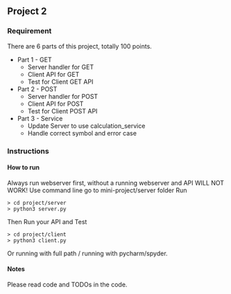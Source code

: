 ## Project 2

### Requirement
There are 6 parts of this project, totally 100 points.
* Part 1 - GET
  - Server handler for GET
  - Client API for GET
  - Test for Client GET API
* Part 2 - POST
  - Server handler for POST
  - Client API for POST
  - Test for Client POST API 
* Part 3 - Service
  - Update Server to use calculation_service
  - Handle correct symbol and error case

### Instructions 
#### How to run 
Always run webserver first, without a running webserver and API WILL NOT WORK!
Use command line go to mini-project/server folder
Run 
```
> cd project/server
> python3 server.py
```
Then Run your API and Test
```
> cd project/client
> python3 client.py
```
Or running with full path / running with pycharm/spyder. 

#### Notes
Please read code and TODOs in the code.
